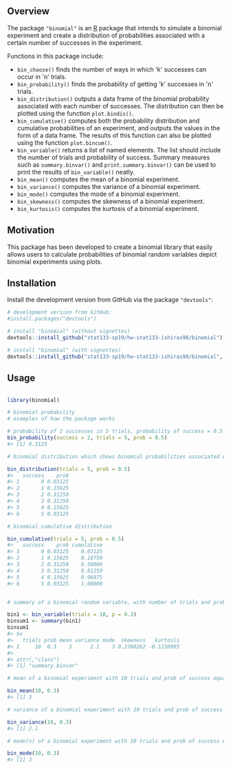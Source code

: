 
<!-- README.md is generated from README.Rmd. Please edit that file -->
Overview
--------

The package `"binomial"` is an [R](http://www.r-project.org/) package that intends to simulate a binomial experiment and create a distribution of probabilities associated with a certain number of successes in the experiment.

Functions in this package include:

-   `bin_choose()` finds the number of ways in which 'k' successes can occur in 'n' trials.
-   `bin_probability()` finds the probability of getting 'k' successes in 'n' trials.
-   `bin_distribution()` outputs a data frame of the binomial probability associated with each number of successes. The distribution can then be plotted using the function `plot.bindis()`.
-   `bin_cumulative()` computes both the probability distribution and cumulative probabilities of an experiment, and outputs the values in the form of a data frame. The results of this function can also be plotted using the function `plot.bincum()`.
-   `bin_variable()` returns a list of named elements. The list should include the number of trials and probability of success. Summary measures such as `summary.binvar()` and `print.summary.binvar()` can be used to print the results of `bin_variable()` neatly.
-   `bin_mean()` computes the mean of a binomial experiment.
-   `bin_variance()` computes the variance of a binomial experiment.
-   `bin_mode()` computes the mode of a binomial experiment.
-   `bin_skewness()` computes the skewness of a binomial experiment.
-   `bin_kurtosis()` computes the kurtosis of a binomial experiment.

Motivation
----------

This package has been developed to create a binomial library that easily allows users to calculate probabilities of binomial random variables depict binomial experiments using plots.

Installation
------------

Install the development version from GitHub via the package `"devtools"`:

``` r
# development version from GitHub:
#install.packages("devtools") 

# install "binomial" (without vignettes)
devtools::install_github("stat133-sp19/hw-stat133-ishiras98/binomial")

# install "binomial" (with vignettes)
devtools::install_github("stat133-sp19/hw-stat133-ishiras98/binomial", build_vignettes = TRUE)
```

Usage
-----

``` r

library(binomial)

# binomial probability
# examples of how the package works 

# probability of 2 successes in 5 trials, probability of success = 0.5
bin_probability(success = 2, trials = 5, prob = 0.5)
#> [1] 0.3125

# binomial distribution which shows binomial probabilities associated with each number of successes when there are 5 trials 

bin_distribution(trials = 5, prob = 0.5)
#>   success    prob
#> 1       0 0.03125
#> 2       1 0.15625
#> 3       2 0.31250
#> 4       3 0.31250
#> 5       4 0.15625
#> 6       5 0.03125

# binomial cumulative distribution  

bin_cumulative(trials = 5, prob = 0.5)
#>   success    prob cumulative
#> 1       0 0.03125    0.03125
#> 2       1 0.15625    0.18750
#> 3       2 0.31250    0.50000
#> 4       3 0.31250    0.81250
#> 5       4 0.15625    0.96875
#> 6       5 0.03125    1.00000


# summary of a binomial random variable, with number of trials and probability of success given 

bin1 <- bin_variable(trials = 10, p = 0.3)
binsum1 <- summary(bin1)
binsum1
#> $x
#>   trials prob mean variance mode  skewness   kurtosis
#> 1     10  0.3    3      2.1    3 0.2760262 -0.1238095
#> 
#> attr(,"class")
#> [1] "summary.binvar"

# mean of a binomial experiment with 10 trials and prob of success equal to 0.3

bin_mean(10, 0.3)
#> [1] 3

# variance of a binomial experiment with 10 trials and prob of success equal to 0.3

bin_variance(10, 0.3)
#> [1] 2.1

# mode(s) of a binomial experiment with 10 trials and prob of success equal to 0.3

bin_mode(10, 0.3)
#> [1] 3
```
